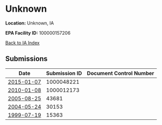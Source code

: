 # Unknown

**Location:** Unknown, IA

**EPA Facility ID:** 100000157206

[Back to IA Index](../../index.md)

## Submissions

| Date | Submission ID | Document Control Number |
|------|--------------|-------------------------|
| [2015-01-07](submissions/1000048221.md) | 1000048221 |  |
| [2010-01-08](submissions/1000012173.md) | 1000012173 |  |
| [2005-08-25](submissions/43681.md) | 43681 |  |
| [2004-05-24](submissions/30153.md) | 30153 |  |
| [1999-07-19](submissions/15363.md) | 15363 |  |

